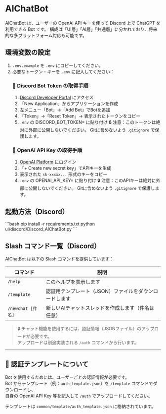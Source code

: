 # AIChatBot

AIChatBot は、ユーザーの OpenAI API キーを使って Discord 上で ChatGPT を利用できる Bot です。
構成は「UI層」「AI層」「共通層」に分かれており、将来的な多プラットフォーム対応も可能です。

## 環境変数の設定

1. `.env.example` を `.env` にコピーしてください。
2. 必要なトークン・キーを `.env` に記入してください：
   ### 🔹 Discord Bot Token の取得手順
   1. [Discord Developer Portal](https://discord.com/developers/applications) にアクセス
   2. 「New Application」からアプリケーションを作成
   3. 左メニュー「Bot」→「Add Bot」でBotを追加
   4. 「Token」→「Reset Token」→ 表示されたトークンをコピー
   5. `.env` の DISCORD_BOT_TOKEN= に貼り付け
   🔒 注意：このトークンは絶対に外部に公開しないでください。
             Gitに含めないよう `.gitignore` で保護します。
   ### 🔹 OpenAI API Key の取得手順
   1. [OpenAI Platform](https://platform.openai.com/account/api-keys) にログイン
   2. 「+ Create new secret key」でAPIキーを生成
   3. 表示された `sk-xxxxx...` 形式のキーをコピー
   4. `.env` の OPENAI_API_KEY= に貼り付け
   🔒 注意：このAPIキーは絶対に外部に公開しないでください。
             Gitに含めないよう `.gitignore` で保護します。

## 起動方法（Discord）

\`\`\`bash
pip install -r requirements.txt
python ui/discord/Discord_AIChatBot.py
\`\`\`

## Slash コマンド一覧（Discord）

AIChatBot は以下の Slash コマンドを提供しています：

| コマンド         | 説明                                                         |
|------------------|--------------------------------------------------------------|
| `/help`          | このヘルプを表示します                                      |
| `/template`      | 認証用テンプレート（JSON）ファイルをダウンロードします     |
| `/newchat [件名]`| 新しいAIチャットスレッドを作成します（件名は任意）         |

> 🔒 チャット機能を使用するには、認証情報（JSONファイル）のアップロードが必要です。  
> アップロードは別途実装される `/auth` コマンドから行います。

---

## 🔄 認証テンプレートについて

Bot を使用するためには、ユーザーごとの認証情報が必要です。  
Bot からテンプレート（例：`auth_template.json`）を `/template` コマンドでダウンロードし、  
自身の OpenAI API Key 等を記入して `/auth` でアップロードしてください。

テンプレートは `common/template/auth_template.json` に格納されています。

